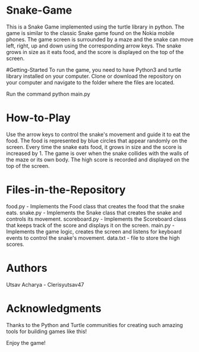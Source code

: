 # Snake-Game
This is a Snake Game implemented using the turtle library in python. The game is similar to the classic Snake game found on the Nokia mobile phones. 
The game screen is surrounded by a maze and the snake can move left, right, up and down using the corresponding arrow keys. 
The snake grows in size as it eats food, and the score is displayed on the top of the screen.

#Getting-Started
To run the game, you need to have Python3 and turtle library installed on your computer.
Clone or download the repository on your computer and navigate to the folder where the files are located.

Run the command python main.py

# How-to-Play

Use the arrow keys to control the snake's movement and guide it to eat the food. The food is represented by blue circles that appear randomly on the screen. Every time the snake eats food, it grows in size and the score is increased by 1.
The game is over when the snake collides with the walls of the maze or its own body. The high score is recorded and displayed on the top of the screen.

# Files-in-the-Repository
food.py - Implements the Food class that creates the food that the snake eats.
snake.py - Implements the Snake class that creates the snake and controls its movement.
scoreboard.py - Implements the Scoreboard class that keeps track of the score and displays it on the screen.
main.py - Implements the game logic, creates the screen and listens for keyboard events to control the snake's movement.
data.txt - file to store the high scores.

# Authors
Utsav Acharya - Clerisyutsav47

# Acknowledgments
Thanks to the Python and Turtle communities for creating such amazing tools for building games like this! 

Enjoy the game!
